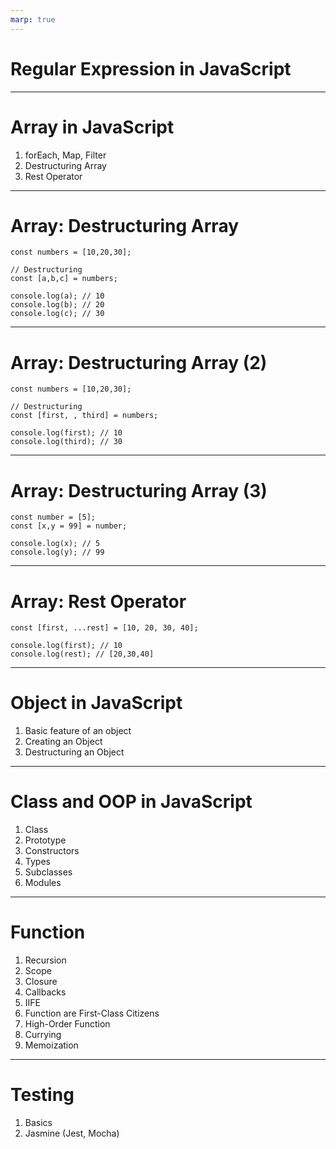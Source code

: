 ```yaml
---
marp: true
---
```


# Regular Expression in JavaScript

---

# Array in JavaScript
1. forEach, Map, Filter
2. Destructuring Array
3. Rest Operator

---

# Array: Destructuring Array

```
const numbers = [10,20,30];

// Destructuring
const [a,b,c] = numbers;

console.log(a); // 10
console.log(b); // 20
console.log(c); // 30
```

---

# Array: Destructuring Array (2)
```
const numbers = [10,20,30];

// Destructuring
const [first, , third] = numbers;

console.log(first); // 10
console.log(third); // 30
```

---

# Array: Destructuring Array (3)

```
const number = [5];
const [x,y = 99] = number;

console.log(x); // 5
console.log(y); // 99
```
---

# Array: Rest Operator

```
const [first, ...rest] = [10, 20, 30, 40];

console.log(first); // 10
console.log(rest); // [20,30,40]
```

---
# Object in JavaScript
1. Basic feature of an object
2. Creating an Object
3. Destructuring an Object

---

# Class and OOP in JavaScript
1) Class
2) Prototype
3) Constructors
4) Types
5) Subclasses
6) Modules

---

# Function
1. Recursion
2. Scope
3. Closure
4. Callbacks
5. IIFE
6. Function are First-Class Citizens
7. High-Order Function
8. Currying
9. Memoization

---

# Testing
1. Basics
2. Jasmine (Jest, Mocha)
